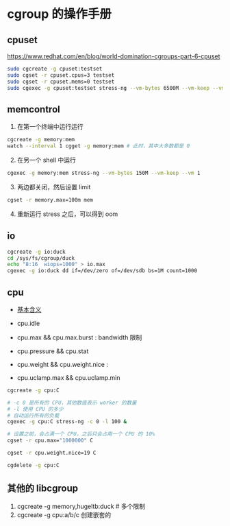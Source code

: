 # cgroup 的操作手册

## cpuset
https://www.redhat.com/en/blog/world-domination-cgroups-part-6-cpuset

```sh
sudo cgcreate -g cpuset:testset
sudo cgset -r cpuset.cpus=3 testset
sudo cgset -r cpuset.mems=0 testset
sudo cgexec -g cpuset:testset stress-ng --vm-bytes 6500M --vm-keep --vm 3
```

## memcontrol
1. 在第一个终端中运行运行

```sh
cgcreate -g memory:mem
watch --interval 1 cgget -g memory:mem # 此时，其中大多数都是 0
```

2. 在另一个 shell 中运行
```sh
cgexec -g memory:mem stress-ng --vm-bytes 150M --vm-keep --vm 1
```

3. 两边都关闭，然后设置 limit
```sh
cgset -r memory.max=100m mem
```

4. 重新运行 stress 之后，可以得到 oom

## io
```sh
cgcreate -g io:duck
cd /sys/fs/cgroup/duck
echo "8:16  wiops=1000" > io.max
cgexec -g io:duck dd if=/dev/zero of=/dev/sdb bs=1M count=1000
```

## cpu
- [基本含义](https://facebookmicrosites.github.io/cgroup2/docs/cpu-controller.html)

- cpu.idle
- cpu.max && cpu.max.burst : bandwidth 限制
- cpu.pressure && cpu.stat
- cpu.weight && cpu.weight.nice :
- cpu.uclamp.max && cpu.uclamp.min

```sh
cgcreate -g cpu:C

# -c 0 是所有的 CPU，其他数值表示 worker 的数量
# -l 使用 CPU 的多少
# 自动运行所有的负载
cgexec -g cpu:C stress-ng -c 0 -l 100 &

# 设置之前，会占满一个 CPU，之后只会占用一个 CPU 的 10%
cgset -r cpu.max="1000000" C

cgset -r cpu.weight.nice=19 C

cgdelete -g cpu:C
```

## 其他的 libcgroup
1. cgcreate -g memory,hugeltb:duck # 多个限制
2. cgcreate -g cpu:a/b/c 创建嵌套的
